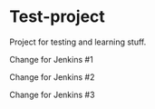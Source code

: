# Test-project
Project for testing and learning stuff.

Change for Jenkins #1

Change for Jenkins #2

Change for Jenkins #3
